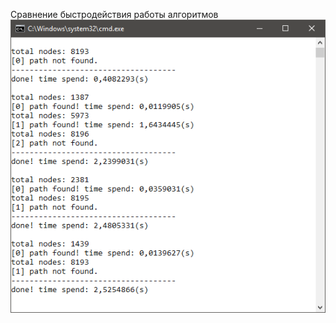 Сравнение быстродействия работы алгоритмов
![Иллюстрация к проекту](https://github.com/DobriyTauren/aStar3D_Console/blob/main/pathfinding-console.png)
